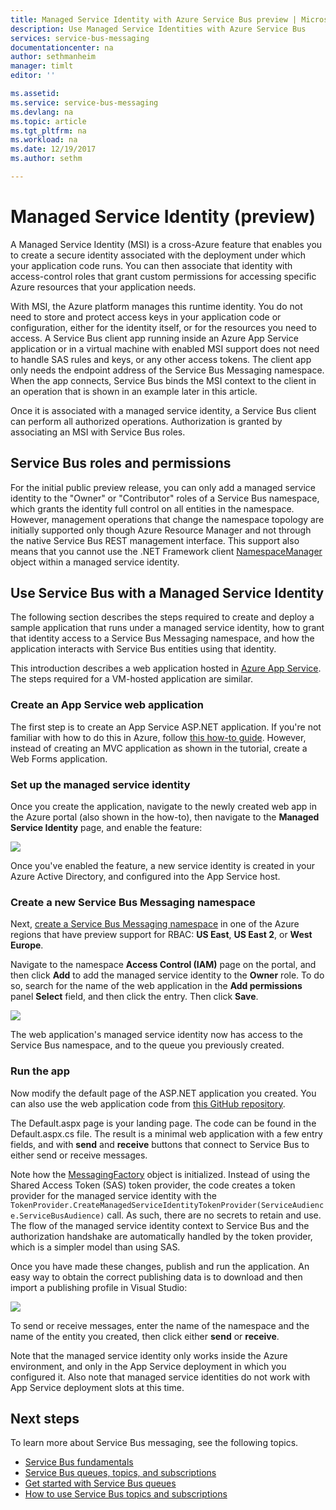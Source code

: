 ```yaml
---
title: Managed Service Identity with Azure Service Bus preview | Microsoft Docs
description: Use Managed Service Identities with Azure Service Bus
services: service-bus-messaging
documentationcenter: na
author: sethmanheim
manager: timlt
editor: ''

ms.assetid:
ms.service: service-bus-messaging
ms.devlang: na
ms.topic: article
ms.tgt_pltfrm: na
ms.workload: na
ms.date: 12/19/2017
ms.author: sethm

---
```


# Managed Service Identity (preview)

A Managed Service Identity (MSI) is a cross-Azure feature that enables you to create a secure identity associated with the deployment under which your application code runs. You can then associate that identity with access-control roles that grant custom permissions for accessing specific Azure resources that your application needs.

With MSI, the Azure platform manages this runtime identity. You do not need to store and protect access keys in your application code or configuration, either for the identity itself, or for the resources you need to access. A Service Bus client app running inside an Azure App Service application or in a virtual machine with enabled MSI support does not need to handle SAS rules and keys, or any other access tokens. The client app only needs the endpoint address of the Service Bus Messaging namespace. When the app connects, Service Bus binds the MSI context to the client in an operation that is shown in an example later in this article. 

Once it is associated with a managed service identity, a Service Bus client can perform all authorized operations. Authorization is granted by associating an MSI with Service Bus roles. 

## Service Bus roles and permissions

For the initial public preview release, you can only add a managed service identity to the "Owner" or "Contributor" roles of a Service Bus namespace, which grants the identity full control on all entities in the namespace. However, management operations that change the namespace topology are initially supported only though Azure Resource Manager and not through the native Service Bus REST management interface. This support also means that you cannot use the .NET Framework client [NamespaceManager](/dotnet/api/microsoft.servicebus.namespacemanager) object within a managed service identity.

## Use Service Bus with a Managed Service Identity

The following section describes the steps required to create and deploy a sample application that runs under a managed service identity, how to grant that identity access to a Service Bus Messaging namespace, and how the application interacts with Service Bus entities using that identity.

This introduction describes a web application hosted in [Azure App Service](https://azure.microsoft.com/services/app-service/). The steps required for a VM-hosted application are similar.

### Create an App Service web application

The first step is to create an App Service ASP.NET application. If you're not familiar with how to do this in Azure, follow [this how-to guide](../app-service/app-service-web-get-started-dotnet-framework.md). However, instead of creating an MVC application as shown in the tutorial, create a Web Forms application.

### Set up the managed service identity

Once you create the application, navigate to the newly created web app in the Azure portal (also shown in the how-to), then navigate to the **Managed Service Identity** page, and enable the feature: 

![](./media/service-bus-managed-service-identity/msi1.png)

Once you've enabled the feature, a new service identity is created in your Azure Active Directory, and configured into the App Service host.

### Create a new Service Bus Messaging namespace

Next, [create a Service Bus Messaging namespace](service-bus-create-namespace-portal.md) in one of the Azure regions that have preview support for RBAC: **US East**, **US East 2**, or **West Europe**. 

Navigate to the namespace **Access Control (IAM)** page on the portal, and then click **Add** to add the managed service identity to the **Owner** role. To do so, search for the name of the web application in the **Add permissions** panel **Select** field, and then click the entry. Then click **Save**.

![](./media/service-bus-managed-service-identity/msi2.png)
 
The web application's managed service identity now has access to the Service Bus namespace, and to the queue you previously created. 

### Run the app

Now modify the default page of the ASP.NET application you created. You can also use the web application code from [this GitHub repository](https://github.com/Azure/azure-service-bus/tree/master/samples/DotNet/Microsoft.ServiceBus.Messaging/ManagedServiceIdentity).

The Default.aspx page is your landing page. The code can be found in the Default.aspx.cs file. The result is a minimal web application with a few entry fields, and with **send** and **receive** buttons that connect to Service Bus to either send or receive messages.

Note how the [MessagingFactory](/dotnet/api/microsoft.servicebus.messaging.messagingfactory) object is initialized. Instead of using the Shared Access Token (SAS) token provider, the code creates a token provider for the managed service identity with the `TokenProvider.CreateManagedServiceIdentityTokenProvider(ServiceAudience.ServiceBusAudience)` call. As such, there are no secrets to retain and use. The flow of the managed service identity context to Service Bus and the authorization handshake are automatically handled by the token provider, which is a simpler model than using SAS.

Once you have made these changes, publish and run the application. An easy way to obtain the correct publishing data is to download and then import a publishing profile in Visual Studio:

![](./media/service-bus-managed-service-identity/msi3.png)
 
To send or receive messages, enter the name of the namespace and the name of the entity you created, then click either **send** or **receive**.
 
Note that the managed service identity only works inside the Azure environment, and only in the App Service deployment in which you configured it. Also note that managed service identities do not work with App Service deployment slots at this time.

## Next steps

To learn more about Service Bus messaging, see the following topics.

* [Service Bus fundamentals](service-bus-fundamentals-hybrid-solutions.md)
* [Service Bus queues, topics, and subscriptions](service-bus-queues-topics-subscriptions.md)
* [Get started with Service Bus queues](service-bus-dotnet-get-started-with-queues.md)
* [How to use Service Bus topics and subscriptions](service-bus-dotnet-how-to-use-topics-subscriptions.md)